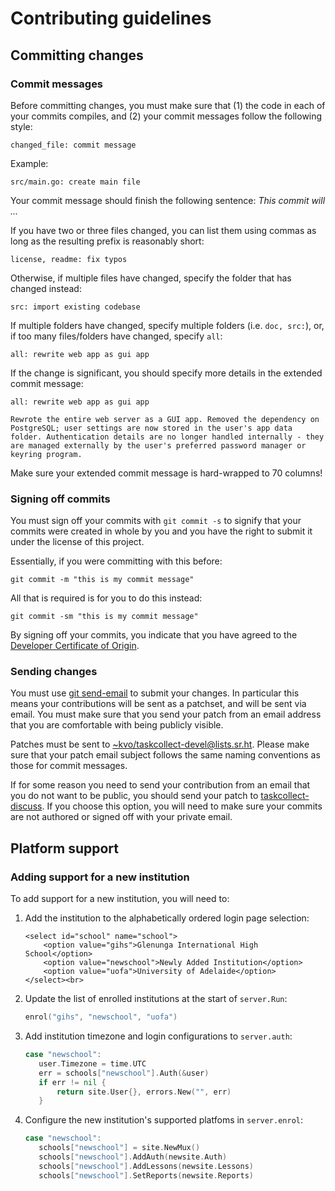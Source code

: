 # Contributing guidelines

## Committing changes

### Commit messages

Before committing changes, you must make sure that (1) the code in each of your
commits compiles, and (2) your commit messages follow the following style:

```
changed_file: commit message
```

Example:

```
src/main.go: create main file
```

Your commit message should finish the following sentence: *This commit will ...*

If you have two or three files changed, you can list them using commas as long as
the resulting prefix is reasonably short:

```
license, readme: fix typos
```

Otherwise, if multiple files have changed, specify the folder that has changed
instead:

```
src: import existing codebase
```

If multiple folders have changed, specify multiple folders (i.e. `doc, src:`),
or, if too many files/folders have changed, specify `all`:

```
all: rewrite web app as gui app
```

If the change is significant, you should specify more details in the extended
commit message:

```
all: rewrite web app as gui app

Rewrote the entire web server as a GUI app. Removed the dependency on
PostgreSQL; user settings are now stored in the user's app data
folder. Authentication details are no longer handled internally - they
are managed externally by the user's preferred password manager or
keyring program.
```

Make sure your extended commit message is hard-wrapped to 70 columns!

### Signing off commits

You must sign off your commits with `git commit -s` to signify that your commits
were created in whole by you and you have the right to submit it under the license
of this project.

Essentially, if you were committing with this before:

```
git commit -m "this is my commit message"
```

All that is required is for you to do this instead:

```
git commit -sm "this is my commit message"
```

By signing off your commits, you indicate that you have agreed to the
[Developer Certificate of Origin][2].

### Sending changes

You must use [git send-email][1] to submit your changes. In particular this
means your contributions will be sent as a patchset, and will be sent via email.
You must make sure that you send your patch from an email address that you are
comfortable with being publicly visible.

Patches must be sent to <~kvo/taskcollect-devel@lists.sr.ht>. Please make sure
that your patch email subject follows the same naming conventions as those for
commit messages.

If for some reason you need to send your contribution from an email that you do
not want to be public, you should send your patch to [taskcollect-discuss][3].
If you choose this option, you will need to make sure your commits are not
authored or signed off with your private email.

## Platform support

### Adding support for a new institution

To add support for a new institution, you will need to:

  1. Add the institution to the alphabetically ordered login page selection:

     ```
     <select id="school" name="school">
         <option value="gihs">Glenunga International High School</option>
         <option value="newschool">Newly Added Institution</option>
         <option value="uofa">University of Adelaide</option>
     </select><br>
     ```

  1. Update the list of enrolled institutions at the start of `server.Run`:

     ```go
     enrol("gihs", "newschool", "uofa")
     ```

  2. Add institution timezone and login configurations to `server.auth`:

     ```go
     case "newschool":
     	user.Timezone = time.UTC
     	err = schools["newschool"].Auth(&user)
     	if err != nil {
     		return site.User{}, errors.New("", err)
     	}
     ```

  3. Configure the new institution's supported platfoms in `server.enrol`:

     ```go
     case "newschool":
     	schools["newschool"] = site.NewMux()
     	schools["newschool"].AddAuth(newsite.Auth)
     	schools["newschool"].AddLessons(newsite.Lessons)
     	schools["newschool"].SetReports(newsite.Reports)
     ```


[1]: https://git-send-email.io
[2]: https://developercertificate.org/
[3]: https://lists.sr.ht/~kvo/taskcollect-discuss
